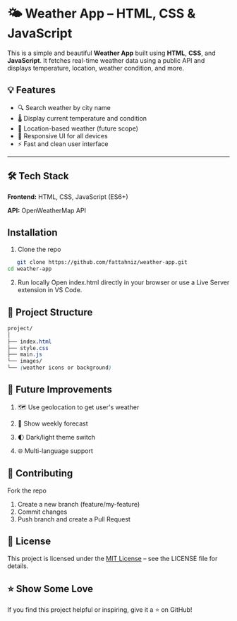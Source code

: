 # 🌤️ Weather App – HTML, CSS & JavaScript

This is a simple and beautiful **Weather App** built using **HTML**, **CSS**, and **JavaScript**. It fetches real-time weather data using a public API and displays temperature, location, weather condition, and more.

## 💡 Features

- 🔍 Search weather by city name
- 🌡️ Display current temperature and condition
- 📍 Location-based weather (future scope)
- 📱 Responsive UI for all devices
- ⚡ Fast and clean user interface

---

## 🛠️ Tech Stack

**Frontend:** HTML, CSS, JavaScript (ES6+)

**API:** OpenWeatherMap API

## Installation
1. Clone the repo
```bash
   git clone https://github.com/fattahniz/weather-app.git
cd weather-app
```

2. Run locally
Open index.html directly in your browser or use a Live Server extension in VS Code.

## 📂 Project Structure
```css
project/
│
├── index.html
├── style.css
├── main.js
└── images/
└── (weather icons or background)
```

## 🧠 Future Improvements
1. 🗺️ Use geolocation to get user's weather

2. 📅 Show weekly forecast

3. 🌓 Dark/light theme switch

4. 🌐 Multi-language support

## 🤝 Contributing
Fork the repo

1. Create a new branch (feature/my-feature)
2. Commit changes
3. Push branch and create a Pull Request

## 📄 License
This project is licensed under the [MIT License](LICENSE) – see the LICENSE
file for details.

## ⭐ Show Some Love
If you find this project helpful or inspiring, give it a ⭐ on GitHub!
